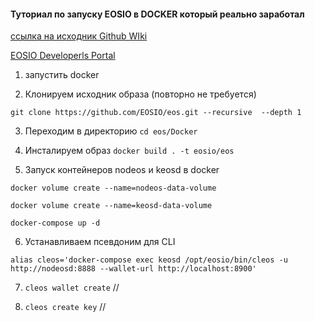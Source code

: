 #### Туториал по запуску EOSIO в DOCKER который реально заработал

[ссылка на исходник Github WIki](https://github.com/EOSIO/eos/tree/master/Docker)

[EOSIO Developerls Portal](https://developers.eos.io/eosio-nodeos/docs/docker)

1) запустить docker
 
2) Клонируем исходник образа (повторно не требуется) 

`git clone https://github.com/EOSIO/eos.git --recursive  --depth 1`

3) Переходим в директорию `cd eos/Docker`

4) Инсталируем образ `docker build . -t eosio/eos`

5) Запуск контейнеров nodeos и keosd в docker 

`docker volume create --name=nodeos-data-volume`

`docker volume create --name=keosd-data-volume`

`docker-compose up -d`

6. Устанавливаем псевдоним для CLI 

`alias cleos='docker-compose exec keosd /opt/eosio/bin/cleos -u http://nodeosd:8888 --wallet-url http://localhost:8900'`

7. `cleos wallet create` //     

8. `cleos create key` // 